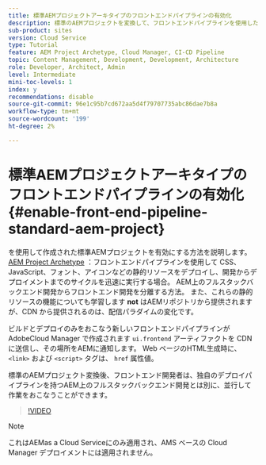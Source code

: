 ```yaml
---
title: 標準AEMプロジェクトアーキタイプのフロントエンドパイプラインの有効化
description: 標準のAEMプロジェクトを変換して、フロントエンドパイプラインを使用した CSS、JavaScript、フォント、アイコンなどの静的リソースのデプロイを高速化します。 AEM上のフルスタックバックエンド開発からフロントエンド開発を分離する方法。
sub-product: sites
version: Cloud Service
type: Tutorial
feature: AEM Project Archetype, Cloud Manager, CI-CD Pipeline
topic: Content Management, Development, Development, Architecture
role: Developer, Architect, Admin
level: Intermediate
mini-toc-levels: 1
index: y
recommendations: disable
source-git-commit: 96e1c95b7cd672aa5d4f79707735abc86dae7b8a
workflow-type: tm+mt
source-wordcount: '199'
ht-degree: 2%

---
```



# 標準AEMプロジェクトアーキタイプのフロントエンドパイプラインの有効化{#enable-front-end-pipeline-standard-aem-project}

を使用して作成された標準AEMプロジェクトを有効にする方法を説明します。 [AEM Project Archetype](https://github.com/adobe/aem-project-archetype) ：フロントエンドパイプラインを使用して CSS、JavaScript、フォント、アイコンなどの静的リソースをデプロイし、開発からデプロイメントまでのサイクルを迅速に実行する場合。 AEM上のフルスタックバックエンド開発からフロントエンド開発を分離する方法。 また、これらの静的リソースの機能についても学習します __not__ はAEMリポジトリから提供されますが、CDN から提供されるのは、配信パラダイムの変化です。

ビルドとデプロイのみをおこなう新しいフロントエンドパイプラインがAdobeCloud Manager で作成されます `ui.frontend` アーティファクトを CDN に送信し、その場所をAEMに通知します。 Web ページのHTML生成時に、 `<link>` および `<script>` タグは、 `href` 属性値。

標準のAEMプロジェクト変換後、フロントエンド開発者は、独自のデプロイパイプラインを持つAEM上のフルスタックバックエンド開発とは別に、並行して作業をおこなうことができます。

>[!VIDEO](https://video.tv.adobe.com/v/3409268)

>[!NOTE]
>
>これはAEMas a Cloud Serviceにのみ適用され、AMS ベースの Cloud Manager デプロイメントには適用されません。


